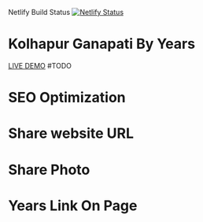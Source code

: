 Netlify Build Status [![Netlify Status](https://api.netlify.com/api/v1/badges/39b8ac24-9fca-4790-bae0-80b32de2578e/deploy-status)](https://app.netlify.com/sites/kolhapurganeshdarshan/deploys)
# Kolhapur Ganapati By Years
[LIVE DEMO](http://kopganeshmurti.in/)
#TODO
# SEO Optimization
# Share website URL
# Share Photo
# Years Link On Page